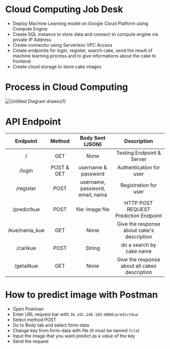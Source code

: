 # Cloud Computing Job Desk

- Deploy Machine Learning model on Google Cloud Platform using Compute Engine
- Create SQL instance to store data and connect to compute engine via private IP Address
- Create connector using Serverless VPC Access
- Create endpoints for login, register, search cake, send the result of machine learning process and to give informations about the cake to frontend
- Create cloud storage to store cake images

# Process in Cloud Computing

![Untitled Diagram drawio(1)](https://user-images.githubusercontent.com/89336327/173192689-102be77a-ea41-4278-81a2-c45e20b4a98c.png)


# API Endpoint 
|   Endpoint   |   Method   |        Body Sent (JSON)         |                   Description                 |
| :----------: | :--------: | :----------------------------:  | :-------------------------------------------: |
|     /        |     GET    |             None                |             Testing Endpoint & Server         |
|   /login     | POST & GET |      username & password        |              Authentication for user          |
|  /register   |    POST    | username, password, email, nama |               Registration for user           |
| /predictkue  |    POST    |        file: Image file         |      HTTP POST REQUEST Prediction Endpoint    |
|/kue/nama_kue |     GET    |             None                |   Give the response about cake's description  |
|   /carikue   |    POST    |            String               |             do a search by cake name          |
|  /getallkue  |    GET     |             None                | Give the response about all cakes description |

# How to predict image with Postman
- Open Postman
- Enter URL request bar with `34.101.248.103:8080/predictkue`
- Select method POST
- Go to Body tab and select form-data
- Change key from form-data with file (it must be named `file`)
- Input the image that you want predict as a value of the key
- Send the request
